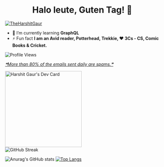 
<h1 align="center">Halo leute, Guten Tag! 🖖</h1>

<p align="left"> <a href="https://twitter.com/TheHarshitGaur" target="blank"><img src="https://img.shields.io/twitter/follow/TheHarshitGaur?color=green&logo=Twitter&logoColor=dark%20blue&style=for-the-badge" alt="TheHarshitGaur" /></a> </p>

- 🌱 I’m currently learning **GraphQL**
- ⚡ Fun fact **I am an Avid reader, Potterhead, Trekkie, ❤️ 3Cs - CS, Comic Books & Cricket.**

![Profile Views](https://komarev.com/ghpvc/?username=harshit2000)

<a href='#'>
<!--STARTS_HERE_QUOTE_README-->
<i>❝More than 80% of the emails sent daily are spams.❞</i>
<!--ENDS_HERE_QUOTE_README-->
</a>

<a href="https://app.daily.dev/gaurharshit"><img src="https://api.daily.dev/devcards/78824259841c4b46a84be2738d2bec78.png?r=m9w" width="250" alt="Harshit Gaur's Dev Card"/></a>
<br>
![GitHub Streak](https://github-readme-streak-stats.herokuapp.com/?user=harshit2000)

![Anurag's GitHub stats](https://github-readme-stats.vercel.app/api?username=harshit2000&show_icons=true&theme=synthwave)
[![Top Langs](https://github-readme-stats.vercel.app/api/top-langs/?username=harshit2000&layout=compact)](https://github.com/anuraghazra/github-readme-stats)



